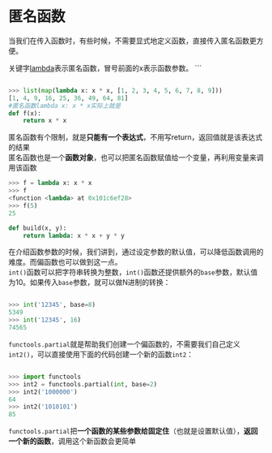 # 匿名函数

当我们在传入函数时，有些时候，不需要显式地定义函数，直接传入匿名函数更方便。

关键字[lambda](https://so.csdn.net/so/search?q=lambda&spm=1001.2101.3001.7020)表示匿名函数，冒号前面的x表示函数参数。 ```    

```python

>>> list(map(lambda x: x * x, [1, 2, 3, 4, 5, 6, 7, 8, 9]))
[1, 4, 9, 16, 25, 36, 49, 64, 81]
#匿名函数lambda x: x * x实际上就是
def f(x):
    return x * x

```

匿名函数有个限制，就是**只能有一个表达式**，不用写return，返回值就是该表达式的结果  
匿名函数也是一个**函数对象**，也可以把匿名函数赋值给一个变量，再利用变量来调用该函数
```python
>>> f = lambda x: x * x
>>> f
<function <lambda> at 0x101c6ef28>
>>> f(5)
25

def build(x, y):
    return lambda: x * x + y * y

```

在介绍函数参数的时候，我们讲到，通过设定参数的默认值，可以降低函数调用的难度。而偏函数也可以做到这一点。  
`int()`函数可以把字符串转换为整数，`int()`函数还提供额外的`base`参数，默认值为10。如果传入`base`参数，就可以做N进制的转换：
```python

>>> int('12345', base=8)
5349
>>> int('12345', 16)
74565
```


`functools.partial`就是帮助我们创建一个偏函数的，不需要我们自己定义`int2()`，可以直接使用下面的代码创建一个新的函数`int2`：
```python

>>> import functools
>>> int2 = functools.partial(int, base=2)
>>> int2('1000000')
64
>>> int2('1010101')
85


```
`functools.partial`把**一个函数的某些参数给固定住**（也就是设置默认值），**返回一个新的函数**，调用这个新函数会更简单




